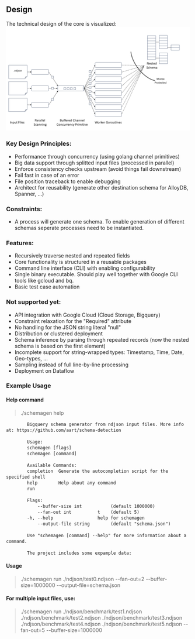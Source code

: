 ## Design

The technical design of the core is visualized: 
![blueprint](design.png)

### Key Design Principles:
- Performance through concurrency (using golang channel primitives)
- Big data support through splitted input files (processed in parallel)
- Enforce consistency checks upstream (avoid things fail downstream)
- Fail fast in case of an error
- File position traceback to enable debugging
- Architect for reusability (generate other destination schema for AlloyDB, Spanner, ...)

### Constraints:
- A process will generate one schema. To enable generation of different schemas seperate processes need to be instantiated.

### Features:
- Recursively traverse nested and repeated fields
- Core functionality is structured in a reusable packages
- Command line interface (CLI) with enabling configurability
- Single binary executable. Should play well together with Google CLI tools like gcloud and bq.
- Basic test case automation

### Not supported yet:
- API integration with Google Cloud (Cloud Storage, Bigquery)
- Constraint relaxation for the "Required" attribute 
- No handling for the JSON string literal "null"
- Distribution or clustered deployment
- Schema inference by parsing through repeated records (now the nested schema is based on the first element)
- Incomplete support for string-wrapped types: Timestamp, Time, Date, Geo-types, ...
- Sampling instead of full line-by-line processing
- Deployment on Dataflow

### Example Usage

#### Help command
> ./schemagen help           

            Bigquery schema generator from ndjson input files. More info at: https://github.com/aart/schema-detection

            Usage:
            schemagen [flags]
            schemagen [command]

            Available Commands:
            completion  Generate the autocompletion script for the specified shell
            help        Help about any command
            run

            Flags:
                --buffer-size int           (default 1000000)
                --fan-out int          t    (default 5)
            -h, --help                 help for schemagen
                --output-file string        (default "schema.json")

            Use "schemagen [command] --help" for more information about a command.

            The project includes some expample data:

#### Usage
> ./schemagen run ./ndjson/test0.ndjson  --fan-out=2 --buffer-size=1000000 --output-file=schema.json

#### For multiple input files, use:

>./schemagen run ./ndjson/benchmark/test1.ndjson ./ndjson/benchmark/test2.ndjson ./ndjson/benchmark/test3.ndjson ./ndjson/benchmark/test4.ndjson ./ndjson/benchmark/test5.ndjson --fan-out=5 --buffer-size=1000000